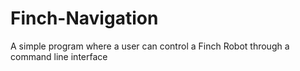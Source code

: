 # Finch-Navigation
 A simple program where a user can control a Finch Robot through a command line interface
